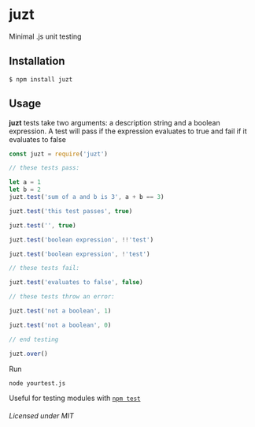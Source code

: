 # juzt
Minimal .js unit testing


## Installation

```shell
$ npm install juzt
```


## Usage

**juzt** tests take two arguments: a description string and a boolean expression.
A test will pass if the expression evaluates to true and fail if it evaluates to false

```javascript
const juzt = require('juzt')

// these tests pass:

let a = 1
let b = 2
juzt.test('sum of a and b is 3', a + b == 3)

juzt.test('this test passes', true)

juzt.test('', true)

juzt.test('boolean expression', !!'test')

juzt.test('boolean expression', !'test')

// these tests fail:

juzt.test('evaluates to false', false)

// these tests throw an error:

juzt.test('not a boolean', 1)

juzt.test('not a boolean', 0)

// end testing

juzt.over()
```

Run
```shell
node yourtest.js
```

Useful for testing modules with [`npm test`](https://docs.npmjs.com/cli/test)

###### Licensed under MIT

